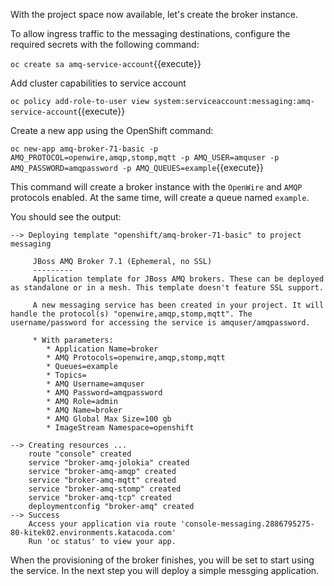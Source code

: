 With the project space now available, let's create the broker instance.

To allow ingress traffic to the messaging destinations, configure the required secrets with the following command:

``oc create sa amq-service-account``{{execute}}

Add cluster capabilities to service account

``oc policy add-role-to-user view system:serviceaccount:messaging:amq-service-account``{{execute}}

Create a new app using the OpenShift command:

``oc new-app amq-broker-71-basic -p AMQ_PROTOCOL=openwire,amqp,stomp,mqtt -p AMQ_USER=amquser -p AMQ_PASSWORD=amqpassword -p AMQ_QUEUES=example``{{execute}}

This command will create a broker instance with the ``OpenWire`` and ``AMQP`` protocols enabled. At the same time, will create a queue named ``example``.

You should see the output:

```
--> Deploying template "openshift/amq-broker-71-basic" to project messaging

     JBoss AMQ Broker 7.1 (Ephemeral, no SSL)
     ---------
     Application template for JBoss AMQ brokers. These can be deployed as standalone or in a mesh. This template doesn't feature SSL support.

     A new messaging service has been created in your project. It will handle the protocol(s) "openwire,amqp,stomp,mqtt". The username/password for accessing the service is amquser/amqpassword.

     * With parameters:
        * Application Name=broker
        * AMQ Protocols=openwire,amqp,stomp,mqtt
        * Queues=example
        * Topics=
        * AMQ Username=amquser
        * AMQ Password=amqpassword
        * AMQ Role=admin
        * AMQ Name=broker
        * AMQ Global Max Size=100 gb
        * ImageStream Namespace=openshift

--> Creating resources ...
    route "console" created
    service "broker-amq-jolokia" created
    service "broker-amq-amqp" created
    service "broker-amq-mqtt" created
    service "broker-amq-stomp" created
    service "broker-amq-tcp" created
    deploymentconfig "broker-amq" created
--> Success
    Access your application via route 'console-messaging.2886795275-80-kitek02.environments.katacoda.com'
    Run 'oc status' to view your app.
```

When the provisioning of the broker finishes, you will be set to start using the service. In the next step you will deploy a simple messging application.
